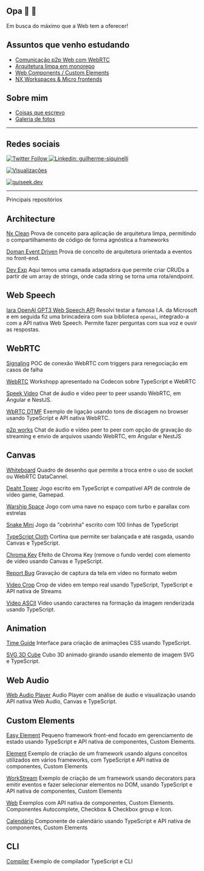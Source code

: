 ## Opa 👋 👨

Em busca do máximo que a Web tem a oferecer!

## Assuntos que venho estudando
- [Comunicação p2p Web com WebRTC](https://github.com/guiseek/speek.video)
- [Arquitetura limpa em monorepo](https://github.com/guiseek/nx-clean)
- [Web Components / Custom Elements](https://github.com/guiseek/easy-element)
- [NX Workspaces & Micro frontends](https://github.com/guiseek/seek-end)


## Sobre mim
- [Coisas que escrevo](https://guiseek.notion.site)
- [Galeria de fotos](https://guiseek.dev)

---

## Redes sociais

[
  ![Twitter Follow](https://img.shields.io/twitter/follow/guiseek?label=GuiSeek&logo=twitter&style=flat-square)
](https://bit.ly/3gQLF7q)
[
  ![Linkedin: guilherme-siquinelli](https://img.shields.io/badge/-Linkedin-blue?style=flat-square&logo=Linkedin&logoColor=white&link=https://www.linkedin.com/in/guilherme-siquinelli/)
](https://bit.ly/3jyG9bp)

[
  ![Visualizações](https://komarev.com/ghpvc/?username=guiseek)
](https://bit.ly/3gQLF7q)

[
  ![guiseek.dev](https://img.shields.io/badge/guiseek-dev-blue)
](https://bit.ly/3mURAMq)

---

Principais repositórios



## Architecture
[Nx Clean](https://github.com/guiseek/nx-clean)
Prova de conceito para aplicação de arquitetura limpa, permitindo o compartilhamento de código de forma agnóstica a frameworks


[Doman Event Driven](https://github.com/guiseek/domain-event-driven)
Prova de conceito de arquitetura orientada a eventos no front-end.


[Dev Exp](https://github.com/guiseek/devexp)
Aqui temos uma camada adaptadora que permite criar CRUDs a partir de um array de strings, onde cada string se torna uma rota/endpoint.



## Web Speech
[Iara OpenAI GPT3 Web Speech API](https://github.com/guiseek/iara-openai-gpt3-web-speech-api)
Resolvi testar a famosa I.A. da Microsoft e em seguida fiz uma brincadeira com sua biblioteca `openai`, integrado-a com a API nativa Web Speech. Permite fazer perguntas com sua voz e ouvir as respostas.



## WebRTC

[Signaling](https://github.com/guiseek/signaling)
POC de conexão WebRTC com triggers para renegociação em casos de falha


[WebRTC](https://github.com/guiseek/webrtc)
Workshopp apresentado na Codecon sobre TypeScript e WebRTC


[Speek Video](https://github.com/guiseek/speek.video)
Chat de áudio e vídeo peer to peer usando WebRTC, em Angular e NestJS.


[WbRTC DTMF](https://github.com/guiseek/webrtc-dtmf)
Exemplo de ligação usando tons de discagem no browser usando TypeScript e API nativa WebRTC.


[p2p works](https://github.com/guiseek/p2p.works)
Chat de áudio e vídeo peer to peer com opção de gravação do streaming e envio de arquivos usando WebRTC, em Angular e NestJS



## Canvas
[Whiteboard](https://github.com/guiseek/whiteboard)
Quadro de desenho que permite a troca entre o uso de socket ou WebRTC DataCannel.


[Deaht Tower](https://github.com/guiseek/death-tower)
Jogo escrito em TypeScript e compatível API de controle de vídeo game, Gamepad.


[Warship Space](https://github.com/guiseek/warship.space)
Jogo com uma nave no espaço com turbo e parallax com estrelas


[Snake Mini](https://github.com/guiseek/snake-mini)
Jogo da "cobrinha" escrito com 100 linhas de TypeScript


[TypeScript Cloth](https://github.com/guiseek/typescript-cloth)
Cortina que permite ser balançada e até rasgada, usando Canvas e TypeScript.


[Chroma Key](https://github.com/guiseek/chroma-key)
Efeito de Chroma Key (remove o fundo verde) com elemento de vídeo usando Canvas e TypeScript.


[Report Bug](https://github.com/guiseek/report-bug)
Gravação de captura da tela em vídeo no formato webm


[Video Crop](https://github.com/guiseek/video-crop)
Crop de vídeo em tempo real usando TypeScript, TypeScript e API nativa de Streams


[Video ASCII](https://github.com/guiseek/video-ascii)
Vídeo usando caracteres na formação da imagem renderizada usando TypeScript.



## Animation
[Time Guide](https://github.com/guiseek/timeguide)
Interface para criação de animações CSS usando TypeScript.


[SVG 3D Cube](https://github.com/guiseek/svg-3d-cube)
Cubo 3D animado girando usando elemento de imagem SVG e TypeScript.



## Web Audio
[Web Audio Player](https://github.com/guiseek/web-audio-player)
Audio Player com análise de áudio e visualização usando API nativa Web Audio, Canvas e TypeScript.



## Custom Elements
[Easy Element](https://github.com/guiseek/easy-element)
Pequeno framework front-end focado em gerenciamento de estado usando TypeScript e API nativa de componentes, Custom Elements.


[Element](https://github.com/guiseek/element)
Exemplo de criação de um framework usando alguns conceitos utilizados em vários frameworks, com TypeScript e API nativa de componentes, Custom Elements


[WorkStream](https://github.com/guiseek/workstream)
Exemplo de criação de um framework usando decorators para emitir eventos e fazer selecionar elementos no DOM, usando TypeScript e API nativa de componentes, Custom Elements


[Web](https://github.com/guiseek/web)
Exemplos com API nativa de componentes, Custom Elements. Componentes Autocomplete, Checkbox & Checkbox group e Icon.


[Calendário](https://github.com/guiseek/calendario)
Componente de calendário usando TypeScript e API nativa de componentes, Custom Elements



## CLI
[Compiler](https://github.com/guiseek/compiler)
Exemplo de compilador TypeScript e CLI
